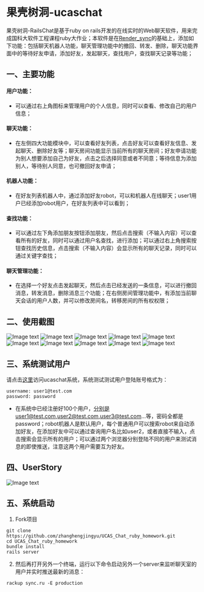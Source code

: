 # 果壳树洞-ucaschat 

果壳树洞-RailsChat是基于ruby on rails开发的在线实时的Web聊天软件，用来完成国科大软件工程课程ruby大作业；本软件是在[Render_sync](https://github.com/chrismccord/render_sync)的基础上，添加如下功能：包括聊天机器人功能，聊天管理功能中的撤回、转发、删除，聊天功能界面中的等待好友申请，添加好友，发起聊天，查找用户，查找聊天记录等功能；
## 一、主要功能
#### 用户功能：
* 可以通过右上角图标来管理用户的个人信息，同时可以查看、修改自己的用户信息；

#### 聊天功能：
* 在左侧四大功能模块中，可以查看好友列表，点击好友可以查看好友信息、发起聊天、删除好友等；聊天房间功能显示当前所有的聊天房间；好友申请功能为别人想要添加自己为好友，点击之后选择同意或者不同意；等待信息为添加别人，等待别人同意，也可撤回好友申请；
            

#### 机器人功能：
* 在好友列表机器人中，通过添加好友robot，可以和机器人在线聊天；user1用户已经添加robot用户，在好友列表中可以看到；
           

#### 查找功能：
* 可以通过左下角添加朋友按钮添加朋友，然后点击搜索（不输入内容）可以查看所有的好友，同时可以通过用户名查找，进行添加；可以通过右上角搜索按钮查找历史信息，点击搜索（不输入内容）会显示所有的聊天记录，同时可以通过关键字查找； 


#### 聊天管理功能：
*  在选择一个好友点击发起聊天，然后点击已经发送的一条信息，可以进行撤回消息，转发消息，删除消息三个功能；在右侧房间管理功能中，有添加当前聊天会话的用户人数，并可以修改房间名，转移房间的所有权权限；

## 二、使用截图
![Image text](/app/assets/images/1.png)
![Image text](/app/assets/images/2.png)
![Image text](/app/assets/images/3.png)
![Image text](/app/assets/images/robot.png)
![Image text](/app/assets/images/user-message.png)
![Image text](/app/assets/images/6.png)
![Image text](/app/assets/images/4.png)
![Image text](/app/assets/images/5.png)
![Image text](/app/assets/images/7.png)
![Image text](/app/assets/images/8.png)

## 三、系统测试用户
请点击[这里](http://139.129.209.63:44400/)访问ucaschat系统，系统测试测试用户登陆账号格式为：

```
username: user1@test.com
password: password
```

* 在系统中已经注册好100个用户，分别是user1@test.com,user2@test.com,user3@test.com...等，密码全都是password；robot机器人是默认用户，每个普通用户可以搜索robot来自动添加好友，在添加好友中可以通过查询用户名比如user2，或者直接不输入，点击搜索会显示所有的用户；可以通过两个浏览器分别登陆不同的用户来测试消息的即使推送，注意这两个用户需要互为好友。
## 四、UserStory
![Image text](/app/assets/images/userstory.jpg)
## 五、系统启动
1. Fork项目

  ```
  git clone https://github.com/zhanghengjingyu/UCAS_Chat_ruby_homework.git
  cd UCAS_Chat_ruby_homework
  bundle install
  rails server
  ```

2. 然后再打开另外一个终端，运行以下命令启动另外一个server来监听聊天室的用户并实时推送最新的消息：

  ```
  rackup sync.ru -E production
  ```




